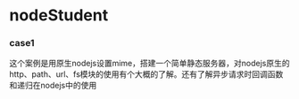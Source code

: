 # nodeStudent
### case1  
这个案例是用原生nodejs设置mime，搭建一个简单静态服务器，对nodejs原生的http、path、url、fs模块的使用有个大概的了解。还有了解异步请求时回调函数和递归在nodejs中的使用
 
